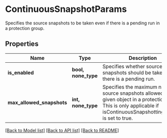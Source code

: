 # ContinuousSnapshotParams

Specifies the source snapshots to be taken even if there is a pending run in a protection group.

## Properties
Name | Type | Description | Notes
------------ | ------------- | ------------- | -------------
**is_enabled** | **bool, none_type** | Specifies whether source snapshots should be taken even if there is a pending run. | 
**max_allowed_snapshots** | **int, none_type** | Specifies the maximum number of source snapshots allowed for a given object in a protection group. This is only applicable if isContinuousSnapshottingEnabled is set to true. | [optional] 

[[Back to Model list]](../README.md#documentation-for-models) [[Back to API list]](../README.md#documentation-for-api-endpoints) [[Back to README]](../README.md)


